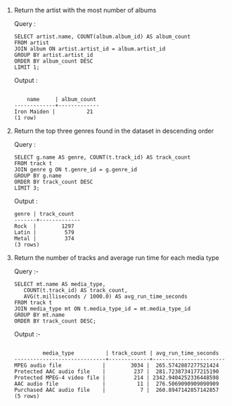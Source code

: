 1. Return the artist with the most number of albums

    Query : 
    ```
    SELECT artist.name, COUNT(album.album_id) AS album_count
    FROM artist
    JOIN album ON artist.artist_id = album.artist_id
    GROUP BY artist.artist_id
    ORDER BY album_count DESC
    LIMIT 1;
    ```
    
    Output : 
    ```

        name     | album_count 
    -------------+-------------
    Iron Maiden |          21
    (1 row)
    ```


2. Return the top three genres found in the dataset in descending order

    Query : 
    ```
    SELECT g.name AS genre, COUNT(t.track_id) AS track_count
    FROM track t
    JOIN genre g ON t.genre_id = g.genre_id
    GROUP BY g.name
    ORDER BY track_count DESC
    LIMIT 3;
    ```

    Output : 
    ```
    genre | track_count 
    -------+-------------
    Rock  |        1297
    Latin |         579
    Metal |         374
    (3 rows)
    ```

3. Return the number of tracks and average run time for each media type

    Query :- 
    ```
    SELECT mt.name AS media_type, 
       COUNT(t.track_id) AS track_count, 
       AVG(t.milliseconds / 1000.0) AS avg_run_time_seconds
    FROM track t
    JOIN media_type mt ON t.media_type_id = mt.media_type_id
    GROUP BY mt.name
    ORDER BY track_count DESC;
    ```

    Output :- 
    ```

             media_type          | track_count | avg_run_time_seconds  
    -----------------------------+-------------+-----------------------
    MPEG audio file             |        3034 |  265.5742887277521424
    Protected AAC audio file    |         237 |  281.7238734177215190
    Protected MPEG-4 video file |         214 | 2342.9404252336448598
    AAC audio file              |          11 |  276.5069090909090909
    Purchased AAC audio file    |           7 |  260.8947142857142857
    (5 rows)
   ```

